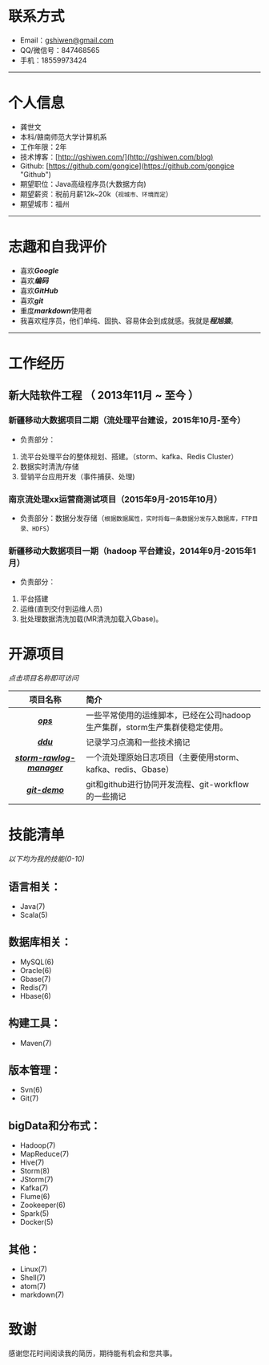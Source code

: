 # 联系方式
- Email：gshiwen@gmail.com
- QQ/微信号：847468565
- 手机：18559973424

---
# 个人信息
 - 龚世文
 - 本科/赣南师范大学计算机系
 - 工作年限：2年
 - 技术博客：[http://gshiwen.com/](http://gshiwen.com/blog)
 - Github: [https://github.com/gongice](https://github.com/gongice "Github")
 - 期望职位：Java高级程序员(大数据方向)
 - 期望薪资：税前月薪12k~20k（```视城市、环境而定```）
 - 期望城市：福州

---
# 志趣和自我评价
 - 喜欢***Google***
 - 喜欢***编码***
 - 喜欢***GitHub***
 - 喜欢***git***
 - 重度***markdown***使用者
 - 我喜欢程序员，他们单纯、固执、容易体会到成就感。我就是***程旭猿***。

---
# 工作经历
## 新大陆软件工程 （ 2013年11月 ~ 至今 ）
### 新疆移动大数据项目二期（流处理平台建设，2015年10月-至今）
 - 负责部分：
1. 流平台处理平台的整体规划、搭建。（storm、kafka、Redis Cluster）
1. 数据实时清洗/存储
1. 营销平台应用开发（事件捕获、处理)

### 南京流处理xx运营商测试项目（2015年9月-2015年10月）
 - 负责部分：数据分发存储（```根据数据属性，实时将每一条数据分发存入数据库，FTP目录、HDFS```）

### 新疆移动大数据项目一期（hadoop 平台建设，2014年9月-2015年1月）

 - 负责部分：
1. 平台搭建
1. 运维(直到交付到运维人员)
1. 批处理数据清洗加载(MR清洗加载入Gbase)。

# 开源项目
*点击项目名称即可访问*

| 项目名称       | 简介           |
| :-------------: |:-------------|
| [***ops***](https://github.com/gongice/ops)      | 一些平常使用的运维脚本，已经在公司hadoop生产集群，storm生产集群使稳定使用。 |
| [***ddu***](https://github.com/gongice/ddu)     | 记录学习点滴和一些技术摘记     |
| [***storm-rawlog-manager***](https://github.com/gongice/storm-rawlog-manager) | 一个流处理原始日志项目（主要使用storm、kafka、redis、Gbase）      |
| [***git-demo***](https://github.com/gongice/git-demo) | git和github进行协同开发流程、git-workflow的一些摘记      |

# 技能清单
*以下均为我的技能(0-10)*
## 语言相关：
 - Java(7)
 - Scala(5)

## 数据库相关：
 - MySQL(6)
 - Oracle(6)
 - Gbase(7)
 - Redis(7)
 - Hbase(6)

## 构建工具：
- Maven(7)

## 版本管理：
 - Svn(6)
 - Git(7)

## bigData和分布式：
 - Hadoop(7)
 - MapReduce(7)
 - Hive(7)
 - Storm(8)
 - JStorm(7)
 - Kafka(7)
 - Flume(6)
 - Zookeeper(6)
 - Spark(5)
 - Docker(5)

## 其他：
 - Linux(7)
 - Shell(7)
 - atom(7)
 - markdown(7)

# 致谢
感谢您花时间阅读我的简历，期待能有机会和您共事。
